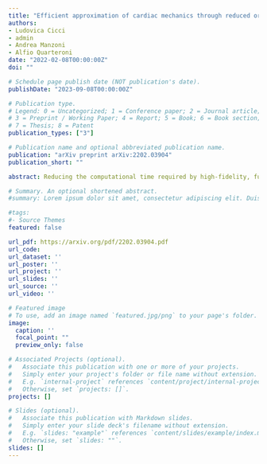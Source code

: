 ```yaml
---
title: "Efficient approximation of cardiac mechanics through reduced order modeling with deep learning-based operator approximation"
authors:
- Ludovica Cicci
- admin
- Andrea Manzoni
- Alfio Quarteroni
date: "2022-02-08T00:00:00Z"
doi: ""

# Schedule page publish date (NOT publication's date).
publishDate: "2023-09-08T00:00:00Z"

# Publication type.
# Legend: 0 = Uncategorized; 1 = Conference paper; 2 = Journal article;
# 3 = Preprint / Working Paper; 4 = Report; 5 = Book; 6 = Book section;
# 7 = Thesis; 8 = Patent
publication_types: ["3"]

# Publication name and optional abbreviated publication name.
publication: "arXiv preprint arXiv:2202.03904"
publication_short: ""

abstract: Reducing the computational time required by high-fidelity, full order models (FOMs) for the solution of problems in cardiac mechanics is crucial to allow the translation of patient-specific simulations into clinical practice. While FOMs, such as those based on the finite element method, provide valuable information of the cardiac mechanical function, up to hundreds of thousands degrees of freedom may be needed to obtain accurate numerical results. As a matter of fact, simulating even just a few heartbeats can require hours to days of CPU time even on powerful supercomputers. In addition, cardiac models depend on a set of input parameters that we could let vary in order to explore multiple virtual scenarios. To compute reliable solutions at a greatly reduced computational cost, we rely on a reduced basis method empowered with a new deep-learning based operator approximation, which we refer to as Deep-HyROMnet technique. Our strategy combines a projection-based POD-Galerkin method with deep neural networks for the approximation of (reduced) nonlinear operators, overcoming the typical computational bottleneck associated with standard hyper-reduction techniques. This method is shown to provide reliable approximations to cardiac mechanics problems outperforming classical projection-based ROMs in terms of computational speed-up of orders of magnitude, and enhancing forward uncertainty quantification analysis otherwise unaffordable.

# Summary. An optional shortened abstract.
#summary: Lorem ipsum dolor sit amet, consectetur adipiscing elit. Duis posuere tellus ac convallis placerat. Proin tincidunt magna sed ex sollicitudin condimentum.

#tags:
#- Source Themes
featured: false

url_pdf: https://arxiv.org/pdf/2202.03904.pdf
url_code:
url_dataset: ''
url_poster: ''
url_project: ''
url_slides: ''
url_source: ''
url_video: ''

# Featured image
# To use, add an image named `featured.jpg/png` to your page's folder. 
image:
  caption: ''
  focal_point: ""
  preview_only: false

# Associated Projects (optional).
#   Associate this publication with one or more of your projects.
#   Simply enter your project's folder or file name without extension.
#   E.g. `internal-project` references `content/project/internal-project/index.md`.
#   Otherwise, set `projects: []`.
projects: []

# Slides (optional).
#   Associate this publication with Markdown slides.
#   Simply enter your slide deck's filename without extension.
#   E.g. `slides: "example"` references `content/slides/example/index.md`.
#   Otherwise, set `slides: ""`.
slides: []
---
```

